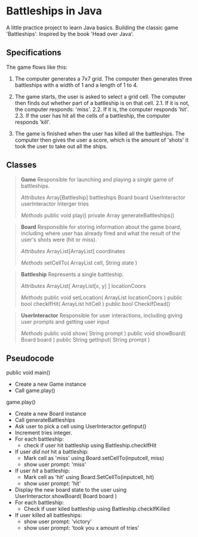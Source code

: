 # Battleships in Java

A little practice project to learn Java basics. Building the classic game 'Battleships'. Inspired by the book 'Head over Java'.

## Specifications

The game flows like this:

1. The computer generates a 7x7 grid. The computer then generates three battleships with a width of 1 and a length of 1 to 4.

2. The game starts, the user is asked to select a grid cell. The computer then finds out whether part of a battleship is on that cell.
    2.1. If it is not, the computer responds: 'miss'.
    2.2. If it is, the computer responds 'hit'.
    2.3. If the user has hit all the cells of a battleship, the computer responds 'kill'.

3. The game is finished when the user has killed all the battleships. The computer then gives the user a score, which is the amount of 'shots' it took the user to take out all the ships.

## Classes

> **Game**
> Responsible for launching and playing a *single* game of battleships.
>
> *Attributes*
> Array[Battleship] battleships
> Board board
> UserInteractor userInteractor
> Interger tries
>
> *Methods*
> public void play()
> private Array generateBattleships()

> **Board**
> Responsible for storing information about the game board, including where user has already fired and what the result of the user's shots were (hit or miss).
>
> *Attributes*
> ArrayList[ArrayList] coordinates
>
> *Methods*
> setCellTo( ArrayList cell, String state )

> **Battleship**
> Represents a single battleship.
>
> *Attributes*
> ArrayList[ ArrayList[x, y] ] locationCoors
>
> *Methods*
> public void setLocation( ArrayList locationCoors )
> public bool checkIfHit( ArrayList hitCell )
> public bool CheckIfDead()

> **UserInteractor**
> Responsible for user interactions, including giving user prompts and getting user input
>
> *Methods*
> public void show( String prompt )
> public void showBoard( Board board )
> public String getInput( String prompt )

## Pseudocode

public void main()

- Create a new Game instance
- Call game.play()

game.play()

- Create a new Board instance
- Call generateBattleships
- Ask user to pick a cell using UserInteractor.getInput()
- Increment tries integer.
- For each battleship:
  - check if user hit battleship using Battleship.checkIfHit
- If user *did not* hit a battleship:
  - Mark cell as 'miss' using Board.setCellTo(inputcell, miss)
  - show user prompt: 'miss'
- If user *hit* a battleship:
  - Mark cell as 'hit' using Board.SetCellTo(inputcell, hit)
  - show user prompt: 'hit'
- Display the new board state to the user using UserInteractor.showBoard( Board board )
- For each battleship:
  - Check if user kiled battleship using Battleship.checkIfKilled
- If user killed all battleships:
  - show user prompt: 'victory'
  - show user prompt: 'took you x amount of tries'

